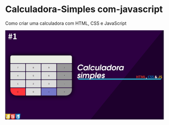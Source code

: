 # Calculadora-Simples com-javascript
<p>Como criar uma calculadora com HTML, CSS e JavaScript</p>
<img src="./img/calculadora.png" alt="calcuadora">
